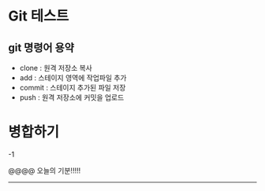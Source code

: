 # Git 테스트

## git 명령어 용약

- clone : 원격 저장소 복사
- add : 스테이지 영역에 작업파일 추가
- commit : 스테이지 추가된 파일 저장
- push : 원격 저장소에 커밋을 업로드

# 병합하기
-1

@@@@ 오늘의 기분!!!!!

---------------------------------------